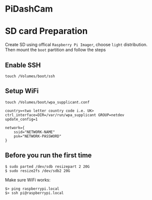 # PiDashCam

# SD card Preparation
Create SD using offical `Raspberry Pi Imager`, choose `light` distribution.
Then mount the `boot` partition and follow the steps

## Enable SSH
`touch /Volumes/boot/ssh`

## Setup WiFi
`touch /Volumes/boot/wpa_supplicant.conf`

```
country=<two letter country code i.e. UK>
ctrl_interface=DIR=/var/run/wpa_supplicant GROUP=netdev
update_config=1

network={
    ssid="NETWORK-NAME"
    psk="NETWORK-PASSWORD"
}
```

## Before you run the first time

```
$ sudo parted /dev/sdb resizepart 2 20G
$ sudo resize2fs /dev/sdb2 20G
```

Make sure WiFi works:

```
$> ping raspberrypi.local
$> ssh pi@raspberrypi.local
```
